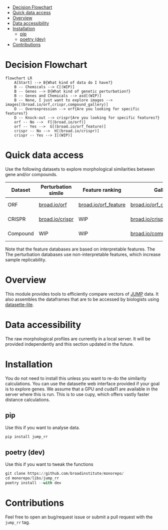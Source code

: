 - [Decision Flowchart](#Decision%20Flowchart)
- [Quick data access](#Quick%20data%20access)
- [Overview](#Overview)
- [Data accessibility](#Data%20accessibility)
- [Installation](#Installation)
  - [pip](#pip)
  - [poetry (dev)](#poetry%20%28dev%29)
- [Contributions](#Contributions)



<a id="Decision%20Flowchart"></a>

# Decision Flowchart

```mermaid
flowchart LR
    A[Start] --> B{What kind of data do I have?}
    B -- Chemicals --> C[(WIP)]
    B -- Genes --> D{What kind of genetic perturbation?}
    B -- Genes and Chemicals --> asd[(WIP)]
    B -- None, I just want to explore images --> images[(broad.io/orf,crispr,compound_gallery)]
    D -- Overexpression --> orf{Are you looking for specific features?}
    D -- Knock-out --> crispr{Are you looking for specific features?}
    orf -- No -->  F[(broad.io/orf)]
    orf -- Yes -->  G[(broad.io/orf_feature)]
    crispr -- No -->  H[(broad.io/crispr)]
    crispr -- Yes --> I[(WIP)]
```


<a id="Quick%20data%20access"></a>

# Quick data access

Use the following datasets to explore morphological similarities between gene and/or compounds.

| Dataset  | Perturbation simile                        | Feature ranking                                       | Gallery                                                         | Description         |
|-------- |------------------------------------------ |----------------------------------------------------- |--------------------------------------------------------------- |------------------- |
| ORF      | [broad.io/orf](https://broad.io/orf)       | [broad.io/orf\_feature](https://broad.io/orf_feature) | [broad.io/orf\_gallery](https://broad.io/orf_gallery)           | Gene overexpression |
| CRISPR   | [broad.io/crispr](https://broad.io/crispr) | WIP                                                   | [broad.io/crispr\_gallery](https://broad.io/crispr_gallery)     | Gene knock-out      |
| Compound | WIP                                        | WIP                                                   | [broad.io/compound\_gallery](https://broad.io/compound_gallery) | Chemical compounds  |

Note that the feature databases are based on interpretable features. The The perturbation databases use non-interpretable features, which increase sample replicability.


<a id="Overview"></a>

# Overview

This module provides tools to efficiently compare vectors of [JUMP](https://jump-cellpainting.broadinstitute.org/) data. It also assembles the dataframes that are to be accessed by biologists using [datasette-lite](https://github.com/simonw/datasette-lite).


<a id="Data%20accessibility"></a>

# Data accessibility

The raw morphological profiles are currently in a local server. It will be provided independently and this section updated in the future.


<a id="Installation"></a>

# Installation

You do not need to install this unless you want to re-do the similarity calculations. You can use the datasette web interface provided if your goal is to explore genes. We assume that a GPU and cuda11 are available in the server where this is run. This is to use cupy, which offers vastly faster distance calculations.


<a id="pip"></a>

## pip

Use this if you want to analyse data.

```python
pip install jump_rr
```


<a id="poetry%20%28dev%29"></a>

## poetry (dev)

Use this if you want to tweak the functions

```python
git clone https://github.com/broadinstitute/monorepo/
cd monorepo/libs/jump_rr
poetry install --with dev
```


<a id="Contributions"></a>

# Contributions

Feel free to open an bug/request issue or submit a pull request with the `jump_rr` tag.
